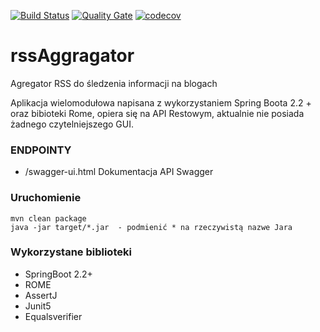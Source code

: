 [![Build Status](https://travis-ci.org/olszewskimichal/rssAggragator.svg?branch=master)](https://travis-ci.org/olszewskimichal/rssAggragator)
[![Quality Gate](https://sonarcloud.io/api/badges/gate?key=pl.michal.olszewski:rss-aggregator)](https://sonarcloud.io/dashboard?id=pl.michal.olszewski%3Arss-aggregator)
[![codecov](https://codecov.io/gh/olszewskimichal/rssAggragator/branch/master/graph/badge.svg)](https://codecov.io/gh/olszewskimichal/rssAggragator)
# rssAggragator
Agregator RSS do śledzenia informacji na blogach

Aplikacja wielomodułowa napisana z wykorzystaniem Spring Boota 2.2 + oraz bibioteki Rome, opiera się na API Restowym, aktualnie nie posiada żadnego czytelniejszego GUI.


### ENDPOINTY ###
* /swagger-ui.html Dokumentacja API Swagger  
### Uruchomienie ###
```
mvn clean package
java -jar target/*.jar  - podmienić * na rzeczywistą nazwe Jara
```

### Wykorzystane biblioteki ###
* SpringBoot 2.2+
* ROME
* AssertJ
* Junit5
* Equalsverifier
